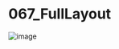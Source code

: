 # 067_FullLayout
![image](https://github.com/rizqiindah32/067_FullLayout/assets/147020631/03b3e74a-1b6d-4b46-b0d4-ec5063ae54d2)
